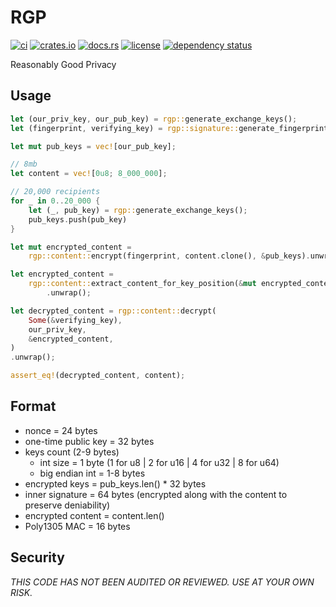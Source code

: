 # RGP

[![ci](https://github.com//ordinarylabs/RGP/actions/workflows/ci.yml/badge.svg)](https://github.com//ordinarylabs/RGP/actions/workflows/ci.yml)
[![crates.io](https://img.shields.io/crates/v/rgp.svg)](https://crates.io/crates/rgp)
[![docs.rs](https://docs.rs/rgp/badge.svg)](https://docs.rs/rgp/)
[![license](https://img.shields.io/github/license/ordinarylabs/RGP.svg)](https://github.com/ordinarylabs/RGP/blob/main/LICENSE)
[![dependency status](https://deps.rs/repo/github/ordinarylabs/RGP/status.svg)](https://deps.rs/repo/github/ordinarylabs/RGP)

Reasonably Good Privacy

## Usage

```rust
let (our_priv_key, our_pub_key) = rgp::generate_exchange_keys();
let (fingerprint, verifying_key) = rgp::signature::generate_fingerprint();

let mut pub_keys = vec![our_pub_key];

// 8mb
let content = vec![0u8; 8_000_000];

// 20,000 recipients
for _ in 0..20_000 {
    let (_, pub_key) = rgp::generate_exchange_keys();
    pub_keys.push(pub_key)
}

let mut encrypted_content =
    rgp::content::encrypt(fingerprint, content.clone(), &pub_keys).unwrap();

let encrypted_content =
    rgp::content::extract_content_for_key_position(&mut encrypted_content, 0)
        .unwrap();

let decrypted_content = rgp::content::decrypt(
    Some(&verifying_key),
    our_priv_key,
    &encrypted_content,
)
.unwrap();

assert_eq!(decrypted_content, content);
```

## Format

- nonce = 24 bytes
- one-time public key = 32 bytes
- keys count (2-9 bytes)
    - int size = 1 byte (1 for u8 | 2 for u16 | 4 for u32 | 8 for u64)
    - big endian int = 1-8 bytes
- encrypted keys = pub_keys.len() * 32 bytes
- inner signature = 64 bytes (encrypted along with the content to preserve deniability)
- encrypted content = content.len()
- Poly1305 MAC = 16 bytes

## Security

*THIS CODE HAS NOT BEEN AUDITED OR REVIEWED. USE AT YOUR OWN RISK.*
